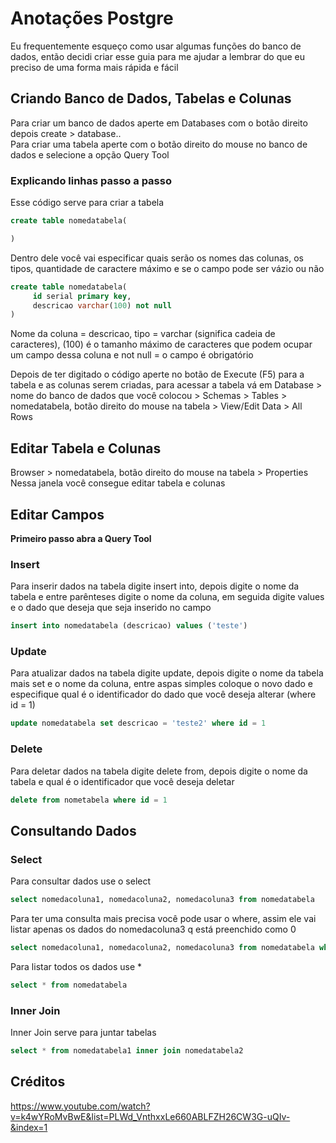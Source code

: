 # Anotações Postgre
Eu frequentemente esqueço como usar algumas funções do banco de dados, então decidi criar esse guia para me ajudar a lembrar do que eu preciso de uma forma mais rápida e fácil 
## Criando Banco de Dados, Tabelas e Colunas
Para criar um banco de dados aperte em Databases com o botão direito depois create > database..<br>
Para criar uma tabela aperte com o botão direito do mouse no banco de dados e selecione a opção Query Tool
### Explicando linhas passo a passo
Esse código serve para criar a tabela
~~~sql
create table nomedatabela(

)
~~~
Dentro dele você vai especificar quais serão os nomes das colunas, os tipos, quantidade de caractere máximo e se o campo pode ser vázio ou não  
~~~sql
create table nomedatabela(
     id serial primary key,
     descricao varchar(100) not null
)
~~~
Nome da coluna = descricao, tipo = varchar (significa cadeia de caracteres), (100) é o tamanho máximo de caracteres que podem ocupar um campo dessa coluna e not null = o campo é obrigatório

Depois de ter digitado o código aperte no botão de Execute (F5) para a tabela e as colunas serem criadas, para acessar a tabela vá em Database > nome do banco de dados que você colocou > Schemas > Tables > nomedatabela, botão direito do mouse na tabela > View/Edit Data > All Rows 

## Editar Tabela e Colunas
Browser > nomedatabela, botão direito do mouse na tabela > Properties<br>
Nessa janela você consegue editar tabela e colunas
## Editar Campos
**Primeiro passo abra a Query Tool**
### Insert
Para inserir dados na tabela digite insert into, depois digite o nome da tabela e entre parênteses digite o nome da coluna, em seguida digite values e o dado que deseja que seja inserido no campo
~~~sql
insert into nomedatabela (descricao) values ('teste')
~~~
### Update
Para atualizar dados na tabela digite update, depois digite o nome da tabela mais set e o nome da coluna, entre aspas simples coloque o novo dado e especifique qual é o identificador do dado que você deseja alterar (where id = 1)  
~~~sql
update nomedatabela set descricao = 'teste2' where id = 1
~~~
### Delete
Para deletar dados na tabela digite delete from, depois digite o nome da tabela e qual é o identificador que você deseja deletar
~~~sql
delete from nometabela where id = 1
~~~
## Consultando Dados
### Select
Para consultar dados use o select
~~~sql
select nomedacoluna1, nomedacoluna2, nomedacoluna3 from nomedatabela
~~~
Para ter uma consulta mais precisa você pode usar o where, assim ele vai listar apenas os dados do nomedacoluna3 q está preenchido como 0
~~~sql
select nomedacoluna1, nomedacoluna2, nomedacoluna3 from nomedatabela where nomedacoluna3 = 0
~~~
Para listar todos os dados use *
~~~sql
select * from nomedatabela
~~~
### Inner Join
Inner Join serve para juntar tabelas
~~~sql
select * from nomedatabela1 inner join nomedatabela2
~~~
## Créditos
https://www.youtube.com/watch?v=k4wYRoMvBwE&list=PLWd_VnthxxLe660ABLFZH26CW3G-uQIv-&index=1
